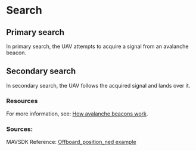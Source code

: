 # Search

## Primary search


In primary search, the UAV attempts to acquire a signal from an avalanche beacon.


## Secondary search

In secondary search, the UAV follows the acquired signal and lands over it.

### Resources

For more information, see: [How avalanche beacons work](https://avalanche.org/avalanche-encyclopedia/avalanche-transceiver-beacon/).
 
### Sources:

MAVSDK Reference: [Offboard_position_ned example](https://github.com/mavlink/MAVSDK-Python/blob/main/examples/offboard_position_ned.py)
 